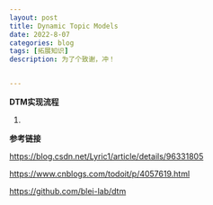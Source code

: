 ```yaml
---
layout: post
title: Dynamic Topic Models
date: 2022-8-07
categories: blog
tags: [拓展知识]
description: 为了个致谢，冲！


---
```


**DTM实现流程**

1.



**参考链接**

https://blog.csdn.net/Lyric1/article/details/96331805

https://www.cnblogs.com/todoit/p/4057619.html

https://github.com/blei-lab/dtm


